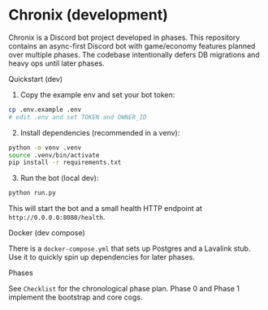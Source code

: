 # Chronix (development)

Chronix is a Discord bot project developed in phases. This repository contains
an async-first Discord bot with game/economy features planned over multiple
phases. The codebase intentionally defers DB migrations and heavy ops until
later phases.

Quickstart (dev)

1. Copy the example env and set your bot token:

```bash
cp .env.example .env
# edit .env and set TOKEN and OWNER_ID
```

2. Install dependencies (recommended in a venv):

```bash
python -m venv .venv
source .venv/bin/activate
pip install -r requirements.txt
```

3. Run the bot (local dev):

```bash
python run.py
```

This will start the bot and a small health HTTP endpoint at `http://0.0.0.0:8080/health`.

Docker (dev compose)

There is a `docker-compose.yml` that sets up Postgres and a Lavalink stub. Use it to
quickly spin up dependencies for later phases.

Phases

See `Checklist` for the chronological phase plan. Phase 0 and Phase 1 implement
the bootstrap and core cogs.
